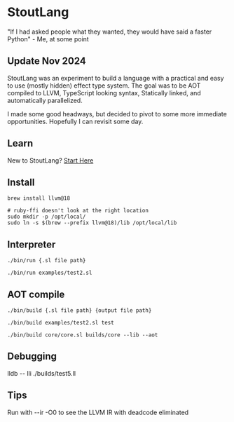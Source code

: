 # StoutLang

"If I had asked people what they wanted, they would have said a faster Python" - Me, at some point

## Update Nov 2024

StoutLang was an experiment to build a language with a practical and easy to use (mostly hidden) effect type system. The goal was to be AOT compiled to LLVM, TypeScript looking syntax, Statically linked, and automatically parallelized.

I made some good headways, but decided to pivot to some more immediate opportunities. Hopefully I can revisit some day.


## Learn

New to StoutLang? [Start Here](https://github.com/ryanstout/stoutlang/blob/master/docs/overview.md)


## Install

```
brew install llvm@18

# ruby-ffi doesn't look at the right location
sudo mkdir -p /opt/local/
sudo ln -s $(brew --prefix llvm@18)/lib /opt/local/lib
```

## Interpreter


```
./bin/run {.sl file path}

./bin/run examples/test2.sl
```

## AOT compile


```
./bin/build {.sl file path} {output file path}

./bin/build examples/test2.sl test

./bin/build core/core.sl builds/core --lib --aot
```

## Debugging

lldb -- lli ./builds/test5.ll

## Tips

Run with --ir -O0 to see the LLVM IR with deadcode eliminated